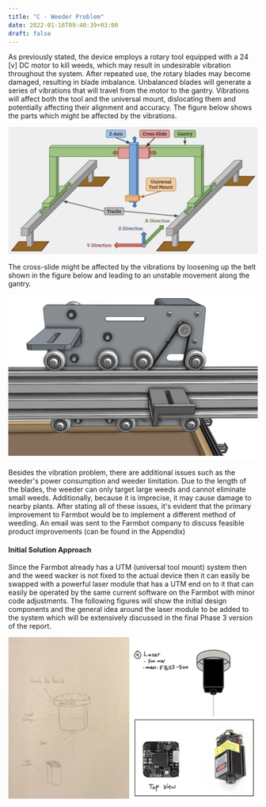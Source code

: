```yaml
---
title: "C - Weeder Problem"
date: 2022-01-16T09:40:39+03:00
draft: false
---
```



As previously stated, the device employs a rotary tool equipped with a 24 [v] DC motor to kill weeds, which may result in undesirable vibration throughout the system. After repeated use, the rotary blades may become damaged, resulting in blade imbalance. Unbalanced blades will generate a series of vibrations that will travel from the motor to the gantry. Vibrations will affect both the tool and the universal mount, dislocating them and potentially affecting their alignment and accuracy. The figure below shows the parts which might be affected by the vibrations.

![](https://raw.githubusercontent.com/me459ku/Automated-Farming/16131ecf0a98884adcfbc39a55c8f002ee84aba6/img/Prob1.png)

The cross-slide might be affected by the vibrations by loosening up the belt shown in the figure below and leading to an unstable movement along the gantry.

![](https://raw.githubusercontent.com/me459ku/Automated-Farming/16131ecf0a98884adcfbc39a55c8f002ee84aba6/img/Prob2.png)


Besides the vibration problem, there are additional issues such as the weeder's power consumption and weeder limitation. Due to the length of the blades, the weeder can only target large weeds and cannot eliminate small weeds. Additionally, because it is imprecise, it may cause damage to nearby plants. After stating all of these issues, it's evident that the primary improvement to Farmbot would be to implement a different method of weeding. An email was sent to the Farmbot company to discuss feasible product improvements (can be found in the Appendix)


#### Initial Solution Approach
Since the Farmbot already has a UTM (universal tool mount) system then and the weed wacker is not fixed to the actual device then it can easily be swapped with a powerful laser module that has a UTM end on to it that can easily be operated by the same current software on the Farmbot with minor code adjustments. The following figures will show the initial design components and the general idea around the laser module to be added to the system which will be extensively discussed in the final Phase 3 version of the report.

![](https://raw.githubusercontent.com/me459ku/Automated-Farming/16131ecf0a98884adcfbc39a55c8f002ee84aba6/img/Prob3.png)